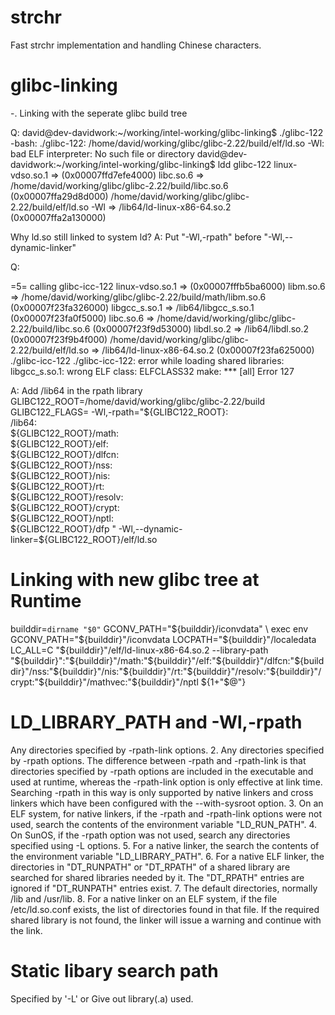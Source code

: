 
strchr
======
Fast strchr implementation and handling Chinese characters.

glibc-linking
=============
-. Linking with the seperate glibc build tree

Q: 
david@dev-davidwork:~/working/intel-working/glibc-linking$ ./glibc-122
-bash: ./glibc-122: /home/david/working/glibc/glibc-2.22/build/elf/ld.so -Wl: bad ELF interpreter: No such file or directory
david@dev-davidwork:~/working/intel-working/glibc-linking$ ldd glibc-122
        linux-vdso.so.1 =>  (0x00007ffd7efe4000)
        libc.so.6 => /home/david/working/glibc/glibc-2.22/build/libc.so.6 (0x00007ffa29d8d000)
        /home/david/working/glibc/glibc-2.22/build/elf/ld.so -Wl => /lib64/ld-linux-x86-64.so.2 (0x00007ffa2a130000)

Why ld.so still linked to system ld?
A: Put "-Wl,-rpath" before "-Wl,--dynamic-linker"

Q:

=5= calling glibc-icc-122
        linux-vdso.so.1 =>  (0x00007fffb5ba6000)
        libm.so.6 => /home/david/working/glibc/glibc-2.22/build/math/libm.so.6 (0x00007f23fa326000)
        libgcc_s.so.1 => /lib64/libgcc_s.so.1 (0x00007f23fa0f5000)
        libc.so.6 => /home/david/working/glibc/glibc-2.22/build/libc.so.6 (0x00007f23f9d53000)
        libdl.so.2 => /lib64/libdl.so.2 (0x00007f23f9b4f000)
        /home/david/working/glibc/glibc-2.22/build/elf/ld.so => /lib64/ld-linux-x86-64.so.2 (0x00007f23fa625000)
./glibc-icc-122
./glibc-icc-122: error while loading shared libraries: libgcc_s.so.1: wrong ELF class: ELFCLASS32
make: *** [all] Error 127

A: Add /lib64 in the rpath library
GLIBC122_ROOT=/home/david/working/glibc/glibc-2.22/build
GLIBC122_FLAGS= -Wl,-rpath="${GLIBC122_ROOT}:\
/lib64:\
${GLIBC122_ROOT}/math:\
${GLIBC122_ROOT}/elf:\
${GLIBC122_ROOT}/dlfcn:\
${GLIBC122_ROOT}/nss:\
${GLIBC122_ROOT}/nis:\
${GLIBC122_ROOT}/rt:\
${GLIBC122_ROOT}/resolv:\
${GLIBC122_ROOT}/crypt:\
${GLIBC122_ROOT}/nptl:\
${GLIBC122_ROOT}/dfp "  -Wl,--dynamic-linker=${GLIBC122_ROOT}/elf/ld.so 


Linking with new glibc tree at Runtime
======================================
builddir=`dirname "$0"`
GCONV_PATH="${builddir}/iconvdata" \
exec   env GCONV_PATH="${builddir}"/iconvdata LOCPATH="${builddir}"/localedata LC_ALL=C  "${builddir}"/elf/ld-linux-x86-64.so.2 --library-path "${builddir}":"${builddir}"/math:"${builddir}"/elf:"${builddir}"/dlfcn:"${builddir}"/nss:"${builddir}"/nis:"${builddir}"/rt:"${builddir}"/resolv:"${builddir}"/crypt:"${builddir}"/mathvec:"${builddir}"/nptl ${1+"$@"}

LD_LIBRARY_PATH and -Wl,-rpath
==============================
  Any directories specified by -rpath-link options.
       2.  Any directories specified by -rpath options.  The difference between -rpath and -rpath-link is that directories specified by -rpath options are included in the executable and used at runtime, whereas the -rpath-link option is only effective at link time. Searching -rpath in this way is only supported by native linkers and cross linkers which have been configured with the --with-sysroot option.
       3.  On an ELF system, for native linkers, if the -rpath and -rpath-link options were not used, search the contents of the environment variable "LD_RUN_PATH".
       4.  On SunOS, if the -rpath option was not used, search any directories specified using -L options.
       5.  For a native linker, the search the contents of the environment variable "LD_LIBRARY_PATH".
       6.  For a native ELF linker, the directories in "DT_RUNPATH" or "DT_RPATH" of a shared library are searched for shared libraries needed by it. The "DT_RPATH" entries are ignored if "DT_RUNPATH" entries exist.
       7.  The default directories, normally /lib and /usr/lib.
       8.  For a native linker on an ELF system, if the file /etc/ld.so.conf exists, the list of directories found in that file.
       If the required shared library is not found, the linker will issue a warning and continue with the link.

Static libary search path
=========================
Specified by '-L'
or 
Give out library(.a) used.
